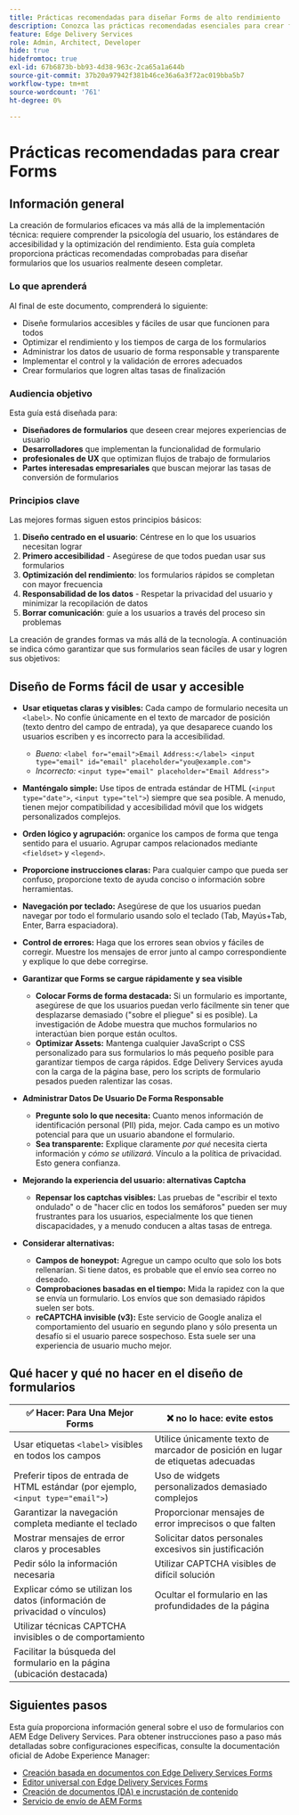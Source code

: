 ```yaml
---
title: Prácticas recomendadas para diseñar Forms de alto rendimiento
description: Conozca las prácticas recomendadas esenciales para crear formularios fáciles de usar, accesibles y de alto rendimiento con AEM Forms. Mejore la calidad de los datos, la experiencia del usuario y las tasas de éxito de envío.
feature: Edge Delivery Services
role: Admin, Architect, Developer
hide: true
hidefromtoc: true
exl-id: 67b6873b-bb93-4d38-963c-2ca65a1a644b
source-git-commit: 37b20a97942f381b46ce36a6a3f72ac019bba5b7
workflow-type: tm+mt
source-wordcount: '761'
ht-degree: 0%

---
```


# Prácticas recomendadas para crear Forms

## Información general

La creación de formularios eficaces va más allá de la implementación técnica: requiere comprender la psicología del usuario, los estándares de accesibilidad y la optimización del rendimiento. Esta guía completa proporciona prácticas recomendadas comprobadas para diseñar formularios que los usuarios realmente deseen completar.

### Lo que aprenderá

Al final de este documento, comprenderá lo siguiente:

* Diseñe formularios accesibles y fáciles de usar que funcionen para todos
* Optimizar el rendimiento y los tiempos de carga de los formularios
* Administrar los datos de usuario de forma responsable y transparente
* Implementar el control y la validación de errores adecuados
* Crear formularios que logren altas tasas de finalización

### Audiencia objetivo

Esta guía está diseñada para:

* **Diseñadores de formularios** que deseen crear mejores experiencias de usuario
* **Desarrolladores** que implementan la funcionalidad de formulario
* **profesionales de UX** que optimizan flujos de trabajo de formularios
* **Partes interesadas empresariales** que buscan mejorar las tasas de conversión de formularios

### Principios clave

Las mejores formas siguen estos principios básicos:

1. **Diseño centrado en el usuario**: Céntrese en lo que los usuarios necesitan lograr
2. **Primero accesibilidad** - Asegúrese de que todos puedan usar sus formularios
3. **Optimización del rendimiento**: los formularios rápidos se completan con mayor frecuencia
4. **Responsabilidad de los datos** - Respetar la privacidad del usuario y minimizar la recopilación de datos
5. **Borrar comunicación**: guíe a los usuarios a través del proceso sin problemas

La creación de grandes formas va más allá de la tecnología. A continuación se indica cómo garantizar que sus formularios sean fáciles de usar y logren sus objetivos:

## Diseño de Forms fácil de usar y accesible

* **Usar etiquetas claras y visibles:** Cada campo de formulario necesita un `<label>`. No confíe únicamente en el texto de marcador de posición (texto dentro del campo de entrada), ya que desaparece cuando los usuarios escriben y es incorrecto para la accesibilidad.
   * *Bueno:* `<label for="email">Email Address:</label> <input type="email" id="email" placeholder="you@example.com">`
   * *Incorrecto:* `<input type="email" placeholder="Email Address">`
* **Manténgalo simple:** Use tipos de entrada estándar de HTML (`<input type="date">`, `<input type="tel">`) siempre que sea posible. A menudo, tienen mejor compatibilidad y accesibilidad móvil que los widgets personalizados complejos.
* **Orden lógico y agrupación:** organice los campos de forma que tenga sentido para el usuario. Agrupar campos relacionados mediante `<fieldset>` y `<legend>`.
* **Proporcione instrucciones claras:** Para cualquier campo que pueda ser confuso, proporcione texto de ayuda conciso o información sobre herramientas.
* **Navegación por teclado:** Asegúrese de que los usuarios puedan navegar por todo el formulario usando solo el teclado (Tab, Mayús+Tab, Enter, Barra espaciadora).
* **Control de errores:** Haga que los errores sean obvios y fáciles de corregir. Muestre los mensajes de error junto al campo correspondiente y explique lo que debe corregirse.

* **Garantizar que Forms se cargue rápidamente y sea visible**

   * **Colocar Forms de forma destacada:** Si un formulario es importante, asegúrese de que los usuarios puedan verlo fácilmente sin tener que desplazarse demasiado (&quot;sobre el pliegue&quot; si es posible). La investigación de Adobe muestra que muchos formularios no interactúan bien porque están ocultos.
   * **Optimizar Assets:** Mantenga cualquier JavaScript o CSS personalizado para sus formularios lo más pequeño posible para garantizar tiempos de carga rápidos. Edge Delivery Services ayuda con la carga de la página base, pero los scripts de formulario pesados pueden ralentizar las cosas.

* **Administrar Datos De Usuario De Forma Responsable**
   * **Pregunte solo lo que necesita:** Cuanto menos información de identificación personal (PII) pida, mejor. Cada campo es un motivo potencial para que un usuario abandone el formulario.
   * **Sea transparente:** Explique claramente *por qué* necesita cierta información y *cómo se utilizará*. Vínculo a la política de privacidad. Esto genera confianza.

* **Mejorando la experiencia del usuario: alternativas Captcha**

   * **Repensar los captchas visibles:** Las pruebas de &quot;escribir el texto ondulado&quot; o de &quot;hacer clic en todos los semáforos&quot; pueden ser muy frustrantes para los usuarios, especialmente los que tienen discapacidades, y a menudo conducen a altas tasas de entrega.

* **Considerar alternativas:**
   * **Campos de honeypot:** Agregue un campo oculto que solo los bots rellenarían. Si tiene datos, es probable que el envío sea correo no deseado.
   * **Comprobaciones basadas en el tiempo:** Mida la rapidez con la que se envía un formulario. Los envíos que son demasiado rápidos suelen ser bots.
   * **reCAPTCHA invisible (v3):** Este servicio de Google analiza el comportamiento del usuario en segundo plano y sólo presenta un desafío si el usuario parece sospechoso. Esta suele ser una experiencia de usuario mucho mejor.

## Qué hacer y qué no hacer en el diseño de formularios

| ✅ Hacer: Para Una Mejor Forms | ❌ no lo hace: evite estos |
|----------------------------------------------------------------------|------------------------------------------------------------------|
| Usar etiquetas `<label>` visibles en todos los campos | Utilice únicamente texto de marcador de posición en lugar de etiquetas adecuadas |
| Preferir tipos de entrada de HTML estándar (por ejemplo, `<input type="email">`) | Uso de widgets personalizados demasiado complejos |
| Garantizar la navegación completa mediante el teclado | Proporcionar mensajes de error imprecisos o que falten |
| Mostrar mensajes de error claros y procesables | Solicitar datos personales excesivos sin justificación |
| Pedir sólo la información necesaria | Utilizar CAPTCHA visibles de difícil solución |
| Explicar cómo se utilizan los datos (información de privacidad o vínculos) | Ocultar el formulario en las profundidades de la página |
| Utilizar técnicas CAPTCHA invisibles o de comportamiento |                                                                  |
| Facilitar la búsqueda del formulario en la página (ubicación destacada) |                                                                  |


## Siguientes pasos

Esta guía proporciona información general sobre el uso de formularios con AEM Edge Delivery Services. Para obtener instrucciones paso a paso más detalladas sobre configuraciones específicas, consulte la documentación oficial de Adobe Experience Manager:

* [Creación basada en documentos con Edge Delivery Services Forms](/help/edge/docs/forms/tutorial.md)
* [Editor universal con Edge Delivery Services Forms](/help/edge/docs/forms/universal-editor/overview-universal-editor-for-edge-delivery-services-for-forms.md)
* [Creación de documentos (DA) e incrustación de contenido](https://www.aem.live/developer/da-tutorial)
* [Servicio de envío de AEM Forms](/help/edge/docs/forms/configure-submission-action-for-eds-forms.md)
